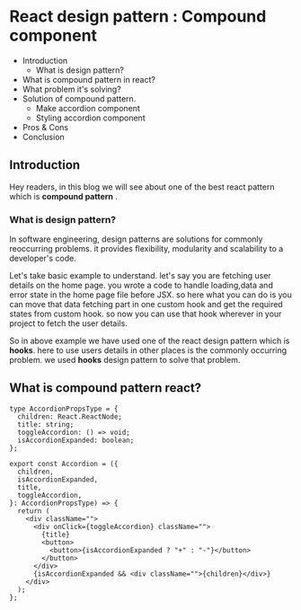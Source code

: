 <!-- # Patterns in react : Compound component -->
# React design pattern : Compound component

- Introduction
  - What is design pattern?
- What is compound pattern in react?
- What problem it's solving?
- Solution of compound pattern.
  - Make accordion component
  - Styling accordion component
- Pros & Cons
- Conclusion


## Introduction

Hey readers, in this blog we will see about one of the best 
react pattern which is **compound pattern** .

### What is design pattern?
In software engineering, design patterns are solutions for commonly reoccurring problems. it
provides flexibility, modularity and scalability to a developer's code.

Let's take basic example to understand. let's say you are fetching user details on the home page. you wrote a code to handle loading,data and error state in the home page file before JSX. so here
what you can do is you can move that data fetching part in one custom hook and get the required
states from custom hook. so now you can use that hook wherever in your project to fetch the user 
details.

<!-- Quote -->
So in above example we have used one of the react design pattern which is **hooks**. here to use 
users details in other places is the commonly occurring problem. we used **hooks** design pattern to
solve that problem.

## What is compound pattern react?

```
type AccordionPropsType = {
  children: React.ReactNode;
  title: string;
  toggleAccordion: () => void;
  isAccordionExpanded: boolean;
};

export const Accordion = ({
  children,
  isAccordionExpanded,
  title,
  toggleAccordion,
}: AccordionPropsType) => {
  return (
    <div className="">
      <div onClick={toggleAccordion} className="">
        {title}
        <button>
          <button>{isAccordionExpanded ? "+" : "-"}</button>
        </button>
      </div>
      {isAccordionExpanded && <div className="">{children}</div>}
    </div>
  );
};
```